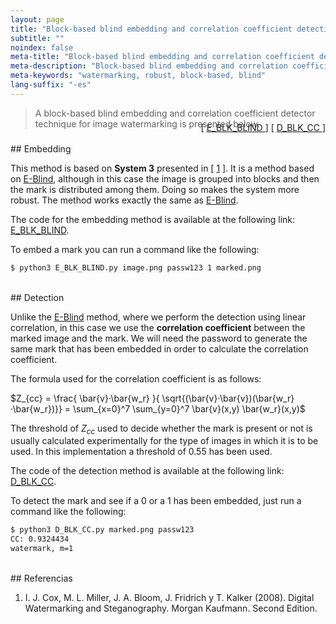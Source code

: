```yaml
---
layout: page
title: "Block-based blind embedding and correlation coefficient detection"
subtitle: "" 
noindex: false
meta-title: "Block-based blind embedding and correlation coefficient detection"
meta-description: "Block-based blind embedding and correlation coefficient detection."
meta-keywords: "watermarking, robust, block-based, blind"
lang-suffix: "-es"
---
```



> A block-based blind embedding and correlation coefficient detector technique for 
> image watermarking is presented below.
<div style='text-align:right;margin-top:-25px'> 
    [ <a href='https://github.com/daniellerch/stegolab/tree/master/watermarking/E_BLK_BLIND.py'>
        E_BLK_BLIND
      </a> ]
    [ <a href='https://github.com/daniellerch/stegolab/tree/master/watermarking/D_BLK_CC.py'>
        D_BLK_CC
      </a> ]
</div>





<br>
## Embedding


This method is based on **System 3** presented in [ [1](#referencias) ]. 
It is a method based on [E-Blind](/stego/lab/watermarking-methods/e-blind-es/), 
although in this case the image is grouped into blocks and then the mark is 
distributed among them. Doing so makes the system more robust. 
The method works exactly the same as [E-Blind](/stego/lab/watermarking-methods/e-blind-es/).

The code for the embedding method is available at the following link: 
<a href='https://github.com/daniellerch/stegolab/tree/master/watermarking/E_BLK_BLIND.py'>E_BLK_BLIND</a>.

To embed a mark you can run a command like the following:

```bash
$ python3 E_BLK_BLIND.py image.png passw123 1 marked.png
```


<br>
## Detection

Unlike the [E-Blind](/stego/lab/watermarking-methods/e-blind-es/) method, where 
we perform the detection using linear correlation, in this case we use the 
**correlation coefficient** between the marked image and the mark. 
We will need the password to generate the same mark that has been embedded in 
order to calculate the correlation coefficient.

The formula used for the correlation coefficient is as follows:

$Z_{cc} = \frac{ \bar{v}·\bar{w_r} }{ \sqrt{(\bar{v}·\bar{v})(\bar{w_r}·\bar{w_r})}} = \sum_{x=0}^7 \sum_{y=0}^7 \bar{v}(x,y) \bar{w_r}(x,y)$

The threshold of $Z_{cc}$ used to decide whether the mark is present or not is 
usually calculated experimentally for the type of images in which it is to be used. 
In this implementation a threshold of $0.55$ has been used.

The code of the detection method is available at the following link: 
<a href='https://github.com/daniellerch/stegolab/tree/master/watermarking/D_BLK_CC.py'>D_BLK_CC</a>.

To detect the mark and see if a 0 or a 1 has been embedded, just run a command 
like the following:


```bash
$ python3 D_BLK_CC.py marked.png passw123
CC: 0.9324434
watermark, m=1
```

<br>
## Referencias


1. I. J. Cox, M. L. Miller, J. A. Bloom, J. Fridrich y T. Kalker (2008). 
   Digital Watermarking and Steganography. Morgan Kaufmann. Second Edition.


